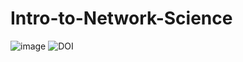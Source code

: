 # Intro-to-Network-Science
![image](https://app.travis-ci.com/github/wangz35/CSC-510-HW1)
![DOI](https://zenodo.org/badge/528639981.svg)
